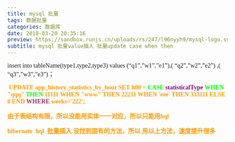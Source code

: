 ```yaml
---
title: mysql 批量
tags: 数据批量
categories: 数据库
date: 2018-03-20 20:35:16
preview: https://sandbox.runjs.cn/uploads/rs/247/l96nyyh9/mysql-logo.svg
subtitle: mysql 批量value插入 批量update case when then
---
```

<div id="cnblogs_post_body" class="blogpost-body"><p><span style="font-family: 隶书">insert into tableName(type1,type2,type3) values (“q1”,”w1”,”e1”),( “q2”,”w2”,”e2”) ,( “q3”,”w3”,”e3”)；</span></p>
<p><span style="font-family: 隶书"><span lang="EN-US">&nbsp;<span style="color: #ff9900"><strong>UPDATE app_history_statistics_by_hour SET h00 = <span style="color: #00ff00">CASE</span> <span style="color: #800080">statisticalType</span> <span style="color: #00ff00">WHEN</span> "qqq" <span style="color: #00ff00">THEN</span> 11111 WHEN "www" THEN 22211 WHEN 'eee' THEN 333111 ELSE 0 END <span style="color: #993366">WHERE </span>weeks='222';</strong></span></span></span></p>
<p><span style="font-family: 隶书"><span lang="EN-US"><span style="color: #ff9900"><strong>由于表结构有限，所以没能用实体一一对应，所以只能用hql</strong></span></span></span></p>
<p><span style="font-family: 隶书"><span lang="EN-US"><span style="color: #ff9900"><strong>hibernate &nbsp;hql &nbsp;批量插入 没找到固有的方法，所以 用以上方法，速度提升很多</strong></span></span></span></p></div>